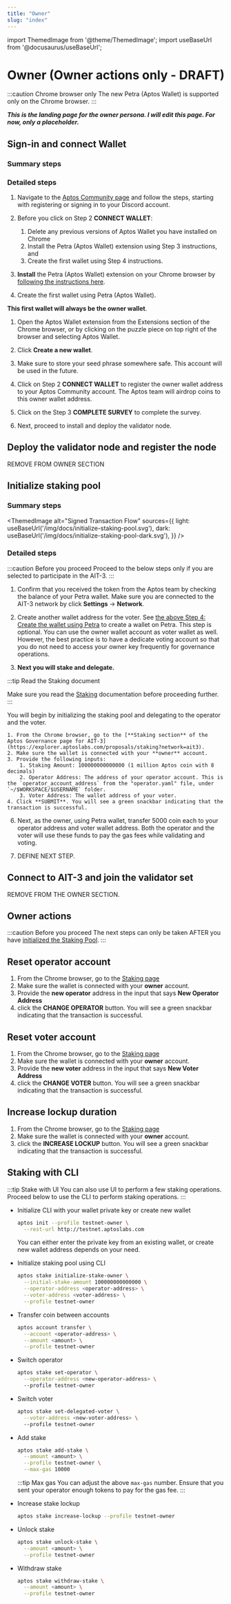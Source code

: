 ```yaml
---
title: "Owner"
slug: "index"
---
```


import ThemedImage from '@theme/ThemedImage';
import useBaseUrl from '@docusaurus/useBaseUrl';

# Owner (Owner actions only - DRAFT)

:::caution Chrome browser only
The new Petra (Aptos Wallet) is supported only on the Chrome browser. 
:::

***This is the landing page for the owner persona. I will edit this page. For now, only a placeholder.***

## Sign-in and connect Wallet

### Summary steps

<center>
<ThemedImage
alt="Signed Transaction Flow"
sources={{
    light: useBaseUrl('/img/docs/sign-in-to-survey.svg'),
    dark: useBaseUrl('/img/docs/sign-in-to-survey-dark.svg'),
  }}
/>
</center>

### Detailed steps


1. Navigate to the [Aptos Community page](https://aptoslabs.com/community) and follow the steps, starting with registering or signing in to your Discord account.

2. Before you click on Step 2 **CONNECT WALLET**:
   1. Delete any previous versions of Aptos Wallet you have installed on Chrome
   2. Install the Petra (Aptos Wallet) extension using Step 3 instructions, and
   3. Create the first wallet using Step 4 instructions.
3. **Install** the Petra (Aptos Wallet) extension on your Chrome browser by [following the instructions here](/guides/install-petra-wallet-extension).

4. <span id="create-wallet">Create the first wallet using Petra (Aptos Wallet)</span>.

  **This first wallet will always be the owner wallet**.

   1. Open the Aptos Wallet extension from the Extensions section of the Chrome browser, or by clicking on the puzzle piece on top right of the browser and selecting Aptos Wallet.
   2. Click **Create a new wallet**.
   3. Make sure to store your seed phrase somewhere safe. This account will be used in the future.

5. Click on Step 2 **CONNECT WALLET** to register the owner wallet address to your Aptos Community account. The Aptos team will airdrop coins to this owner wallet address.

6. Click on the Step 3 **COMPLETE SURVEY** to complete the survey.

7. Next, proceed to install and deploy the validator node.

## Deploy the validator node and register the node
REMOVE FROM OWNER SECTION

## Initialize staking pool

### Summary steps

<ThemedImage
alt="Signed Transaction Flow"
sources={{
    light: useBaseUrl('/img/docs/initialize-staking-pool.svg'),
    dark: useBaseUrl('/img/docs/initialize-staking-pool-dark.svg'),
  }}
/>

### Detailed steps

:::caution Before you proceed
Proceed to the below steps only if you are selected to participate in the AIT-3.
:::

1. Confirm that you received the token from the Aptos team by checking the balance of your Petra wallet. Make sure you are connected to the AIT-3 network by click **Settings** → **Network**.

2. Create another wallet address for the voter. See [the above Step 4: Create the wallet using Petra](#create-wallet) to create a wallet on Petra. This step is optional. You can use the owner wallet account as voter wallet as well. However, the best practice is to have a dedicate voting account so that you do not need to access your owner key frequently for governance operations.

3. <span id="stake-delegate"><b>Next you will stake and delegate.</b></span>

  :::tip Read the Staking document

  Make sure you read the [Staking](/concepts/staking) documentation before proceeding further.
  :::

  You will begin by initializing the staking pool and delegating to the operator and the voter.

    1. From the Chrome browser, go to the [**Staking section** of the Aptos Governance page for AIT-3](https://explorer.aptoslabs.com/proposals/staking?network=ait3).
    2. Make sure the wallet is connected with your **owner** account.
    3. Provide the following inputs:
        1. Staking Amount: 100000000000000 (1 million Aptos coin with 8 decimals)
        2. Operator Address: The address of your operator account. This is the `operator_account_address` from the "operator.yaml" file, under `~/$WORKSPACE/$USERNAME` folder.
        3. Voter Address: The wallet address of your voter.
    4. Click **SUBMIT**. You will see a green snackbar indicating that the transaction is successful.

6. Next, as the owner, using Petra wallet, transfer 5000 coin each to your operator address and voter wallet address. Both the operator and the voter will use these funds to pay the gas fees while validating and voting.

7. DEFINE NEXT STEP.


## Connect to AIT-3 and join the validator set

REMOVE FROM THE OWNER SECTION.

## Owner actions

:::caution Before you proceed
The next steps can only be taken AFTER you have [initialized the Staking Pool](#stake-delegate).
:::

## Reset operator account
1. From the Chrome browser, go to the [Staking page](https://explorer.aptoslabs.com/proposals/staking?network=ait3)
2. Make sure the wallet is connected with your **owner** account.
3. Provide the **new operator** address in the input that says **New Operator Address**
4. click the **CHANGE OPERATOR** button. You will see a green snackbar indicating that the transaction is successful.

## Reset voter account
1. From the Chrome browser, go to the [Staking page](https://explorer.aptoslabs.com/proposals/staking?network=ait3)
2. Make sure the wallet is connected with your **owner** account.
3. Provide the **new voter** address in the input that says **New Voter Address**
4. click the **CHANGE VOTER** button. You will see a green snackbar indicating that the transaction is successful.

## Increase lockup duration
1. From the Chrome browser, go to the [Staking page](https://explorer.aptoslabs.com/proposals/staking?network=ait3)
2. Make sure the wallet is connected with your **owner** account.
3. click the **INCREASE LOCKUP** button. You will see a green snackbar indicating that the transaction is successful.

## Staking with CLI

:::tip Stake with UI
You can also use UI to perform a few staking operations. Proceed below to use the CLI to perform staking operations. 
:::

- Initialize CLI with your wallet private key or create new wallet

  ```bash
  aptos init --profile testnet-owner \
    --rest-url http://testnet.aptoslabs.com
  ```

  You can either enter the private key from an existing wallet, or create new wallet address depends on your need.

- Initialize staking pool using CLI

  ```bash
  aptos stake initialize-stake-owner \
    --initial-stake-amount 100000000000000 \
    --operator-address <operator-address> \
    --voter-address <voter-address> \
    --profile testnet-owner
  ```

- Transfer coin between accounts

  ```bash
  aptos account transfer \
    --account <operator-address> \
    --amount <amount> \
    --profile testnet-owner
  ```

- Switch operator

  ```bash
  aptos stake set-operator \
    --operator-address <new-operator-address> \ 
    --profile testnet-owner
  ```

- Switch voter

  ```bash
  aptos stake set-delegated-voter \
    --voter-address <new-voter-address> \ 
    --profile testnet-owner
  ```

- Add stake

  ```bash
  aptos stake add-stake \
    --amount <amount> \
    --profile testnet-owner \
    --max-gas 10000
  ```

  :::tip Max gas
    You can adjust the above `max-gas` number. Ensure that you sent your operator enough tokens to pay for the gas fee.
    :::

- Increase stake lockup

  ```bash
  aptos stake increase-lockup --profile testnet-owner
  ```

- Unlock stake

  ```bash
  aptos stake unlock-stake \
    --amount <amount> \
    --profile testnet-owner
  ```

- Withdraw stake

  ```bash
  aptos stake withdraw-stake \
    --amount <amount> \
    --profile testnet-owner
  ```
